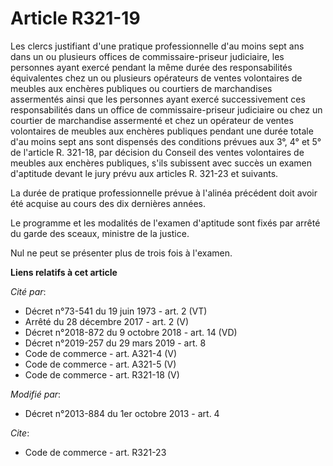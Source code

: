 # Article R321-19

Les clercs justifiant d'une pratique professionnelle d'au moins sept ans dans un ou plusieurs offices de commissaire-priseur
judiciaire, les personnes ayant exercé pendant la même durée des responsabilités équivalentes chez un ou plusieurs opérateurs
de ventes volontaires de meubles aux enchères publiques ou courtiers de marchandises assermentés ainsi que les personnes
ayant exercé successivement ces responsabilités dans un office de commissaire-priseur judiciaire ou chez un courtier de
marchandise assermenté et chez un opérateur de ventes volontaires de meubles aux enchères publiques pendant une durée totale
d'au moins sept ans sont dispensés des conditions prévues aux 3°, 4° et 5° de l'article R. 321-18, par décision du Conseil
des ventes volontaires de meubles aux enchères publiques, s'ils subissent avec succès un examen d'aptitude devant le jury
prévu aux articles R. 321-23 et suivants. 

La durée de pratique professionnelle prévue à l'alinéa précédent doit avoir été acquise au cours des dix dernières années. 

Le programme et les modalités de l'examen d'aptitude sont fixés par arrêté du garde des sceaux, ministre de la justice. 

Nul ne peut se présenter plus de trois fois à l'examen.

**Liens relatifs à cet article**

_Cité par_:

  - Décret n°73-541 du 19 juin 1973 - art. 2 (VT)
  - Arrêté du 28 décembre 2017 - art. 2 (V)
  - Décret n°2018-872 du 9 octobre 2018 - art. 14 (VD)
  - Décret n°2019-257 du 29 mars 2019 - art. 8
  - Code de commerce - art. A321-4 (V)
  - Code de commerce - art. A321-5 (V)
  - Code de commerce - art. R321-18 (V)

_Modifié par_:

  - Décret n°2013-884 du 1er octobre 2013 - art. 4

_Cite_:

  - Code de commerce - art. R321-23
